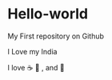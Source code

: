 # Hello-world
My First repository on Github



I Love my India

I love :coffee: :pizza: , and :dancer:
